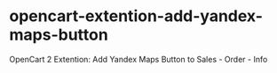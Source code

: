 # opencart-extention-add-yandex-maps-button
OpenCart 2 Extention: Add Yandex Maps Button to Sales - Order - Info
